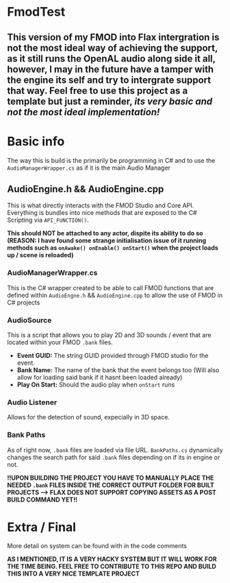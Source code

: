 # FmodTest
 This version of my FMOD into Flax intergration is not the most ideal way of achieving the support, as it still runs the OpenAL audio along side it all, however, I may in the future have a tamper with the engine its self and try to intergrate support that way. Feel free to use this project as a template but just a reminder, ***its very basic and not the most ideal implementation!***
 -----
 # Basic info
 The way this is build is the primarily be programming in C# and to use the `AudioManagerWrapper.cs` as if it is the main Audio Manager
 ## AudioEngine.h && AudioEngine.cpp
 This is what directly interacts with the FMOD Studio and Core API. Everything is bundles into nice methods that are exposed to the C# Scripting via `API_FUNCTION()`.
 
 **This should NOT be attached to any actor, dispite its ability to do so (REASON: I have found some strange initialisation issue of it running methods such as `onAwake() onEnable() onStart()` when the project loads up / scene is reloaded)**

 ### AudioManagerWrapper.cs
 This is the C# wrapper created to be able to call FMOD functions that are defined within `AudioEngne.h` && `AudioEngine.cpp` to allow the use of FMOD in C# projects

 ### AudioSource
 This is a script that allows you to play 2D and 3D sounds / event that are located within your FMOD `.bank` files.
 * **Event GUID:** The string GUID provided through FMOD studio for the event.
 * **Bank Name:** The name of the bank that the event belongs too (Will also allow for loading said bank if it hasnt been loaded already)
 * **Play On Start:** Should the audio play when `onStart` runs

### Audio Listener
Allows for the detection of sound, expecially in 3D space.

### Bank Paths
As of right now, `.bank` files are loaded via file URL. `BankPaths.cs` dynamically changes the search path for said `.bank` files depending on if its in engine or not.

**!!UPON BUILDING THE PROJECT YOU HAVE TO MANUALLY PLACE THE NEEDED `.bank` FILES INSIDE THE CORRECT OUTPUT FOLDER FOR BUILT PROJECTS --> FLAX DOES NOT SUPPORT COPYING ASSETS AS A POST BUILD COMMAND YET!!**

# Extra / Final
More detail on system can be found with in the code comments

**AS I MENTIONED, IT IS A VERY HACKY SYSTEM BUT IT WILL WORK FOR THE TIME BEING. FEEL FREE TO CONTRIBUTE TO THIS REPO AND BUILD THIS INTO A VERY NICE TEMPLATE PROJECT**
